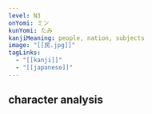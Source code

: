 ```yaml
---
level: N3
onYomi: ミン
kunYomi: たみ
kanjiMeaning: people, nation, subjects
image: "[[民.jpg]]"
tagLinks:
  - "[[kanji]]"
  - "[[japanese]]"
---
```

## character analysis